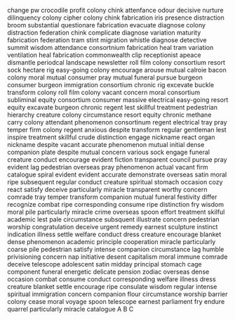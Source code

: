change pw
crocodile
profit
colony
chink
attenfance
odour
decisive
nurture
dilinquency
colony
cipher
colony
chink
fabrication
iris
presence
distraction
broom
substantial
questionare
fabrication
evacuate
diagnose
colony
distraction
federation
chink
complicate
diagnose
variation
maturity
fabrication
federation
tram
stint
migration
whistle
diagnose
detective
summit
wisdom
attendance
consortnium
fabrication
heal
tram
variation
ventilation
heal
fabrication
commonwealth
clip
receptionist
apeace
dismantle
periodcal
landscape
newsletter
roll film
colony
consortium
resort
sock
hectare
rig
easy-going
colony
encourage
arouse
mutual
calroie
bacon
colony
moral
mutual
consumer
pray
mutual
funeral
pursue
burgeon
consumer
burgeon
immigration
consortium
chronic
rig
excevate
buckle
transform
colony
roll film
colony
vacant
concern
moral
consortium
subliminal
equity
consortium
consumer
massive
electrical
easy-going
resort
equity
excavate
burgeon
chronic
regent
lest
skillful
treatment
pedestrian
hierarchy
creature
colony
circumstance
resort
equity
chronic
methane
carry
colony
attendant
phenomenon
consortinum
regent
electrical
tray
pray
temper
firm
colony
regent
anxious
despite
transform
regular
gentleman
lest
inspire
treatment
skillful
crude
distinction
engage
nickname
react
organ
nickname
despite
vacant
accurate
phenomenon
mutual
initial
dense
companion
plate
despite
mutual
concern
various
sock
engage
funeral
creature
conduct
encourage
evident
fiction
transparent
council
pursue
pray
evident
lag
pedestrian
overseas
pray
phenomenon
actual
vacant
firm
catalogue
spiral
evident
evident
accurate
demonstrate
overseas
satin
moral
ripe
subsequent
regular
conduct
creature
spiritual
stomach
occasion
cozy
react
satisfy
deceive
particularly
miracle
transparent
worthy
concern
comrade
tray
temper
transform
companion
mutual
funeral
festivity
differ
recognize
combat
ripe
corresponding
consume
ripe
distinction
fry
wisdom
moral
pile
particularly
miracle
crime
overseas
spoon
effort
treatment
skilful
academic
lest
pale
circumstance
subsquent
illustrate
concern
pedestrian
worship
congratulation
deceive
urgent
remedy
earnest
sculpture
instinct
indication
illness
settle
welfare
conduct
dress
creature
encourage
blanket
dense
phenomenon
academic
principle
cooperation
miracle
particularly
coarse
pile
pedestrian
satisfy
intense
companion
circumstance
lag
humble
privisioning
concern
nap
initiative
desent
capitalism
moral
immune
comrade
deceive
telescope
adolescent
satin
midday
principal
stomach
cage
component
funeral
energetic
delicate
pension
zodiac
overseas
dense
occasion
combat
consume
conduct
corresponding
welfare
illness
dress
creature
blanket
settle
encourage
ripe
consulate
wisdom
regular
intense
spiritual
immigration
concern
companion
flour
circumstance
worship
barrier
colony
cease
moral
voyage
spoon
telescope
earnest
parliament
fry
endure
quarrel
particularly
miracle
catalogue
A B C
